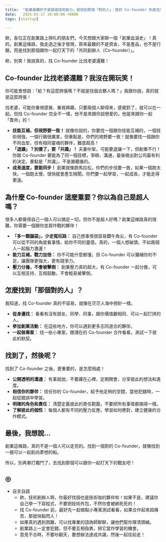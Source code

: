```yaml
---
title:  "創業最難的不是錢或技術能力，是找到那個「對的人」：我的 Co-founder 到底在哪？"
date:   2025-01-17 10:00:00 +0800
tags: [startup]

---
```


欸，各位正在創業路上掙扎的朋友們，今天想跟大家聊一個「創業血淚史」！真的，創業這條路，我走過之後才發現，原來最難的不是資金，不是產品，也不是行銷，而是找到那個跟你一起打天下的「共同創辦人（Co-founder）」。

欸，別笑！我說真的，找 Co-founder 比找老婆還難！

## Co-founder 比找老婆還難？我沒在開玩笑！

你可能會想說：「蛤？有這麼誇張嗎？不就是找個合夥人嗎？」我跟你說，真的就是這麼誇張！

找老婆，可能你重視感覺、重視興趣，只要兩個人聊得來，感覺對了，就可以在一起。但找 Co-founder 完全不一樣，他不是來跟你談戀愛的，他是來跟你一起「賣命」的！

* **技能互補，但視野要一致！** 就像你說的，你要找一個跟你技能互補的，一個技術很強，一個行銷很厲害，但重點是，你們的視野要一致！就像要找一個跟你不同血型，但有相同靈魂的夥伴，難度超高！
* **「退讓」？別傻了，要「共識」！** 夫妻吵架，可能要退讓一下，但創業不行！你跟 Co-founder 要能為了同一個目標，爭辯、溝通，最後做出對公司最有利的決定。重點是「共識」，不是誰聽誰的。
* **成長速度，要能同步！** 創業就像跑馬拉松，你們的步伐要一致，如果一個跑太快，一個跑太慢，很快就會產生隔閡。你們要一起學習，一起成長，才能走得更遠。

## 為什麼 Co-founder 這麼重要？你以為自己是超人嗎？

很多人都覺得自己一個人可以搞定一切，但你不是超人好嗎？創業這條路真的很難，你需要一個跟你並肩作戰的夥伴！

* **「多一顆腦袋」，少走冤枉路：** 自己想事情很容易鑽牛角尖，有 Co-founder 可以從不同的角度看事情，給你不同的靈感。真的，一個人想破頭，不如兩個人一起腦力激盪！
* **能力互補，戰力加倍：** 你不可能什麼都懂，但 Co-founder 可以彌補你的不足，讓團隊更強大，更有競爭力。
* **壓力分擔，不會被擊倒：** 創業壓力真的超大，有 Co-founder 一起分擔，可以互相支持，互相鼓勵，不會輕易被擊倒。

## 怎麼找到「那個對的人」？

我知道，找 Co-founder 真的不容易，就像在茫茫人海中撈針一樣。

* **從身邊找：** 看看有沒有朋友、同學、同事，跟你價值觀相同、可以一起打拼的人。
* **參加創業活動：** 在這些地方，你可以遇到更多志同道合的夥伴。
* **一起做專案：** 找一些小專案，跟潛在的 Co-founder 合作看看，測試一下彼此的默契。

## 找到了，然後呢？

找到了 Co-founder 之後，更重要的，是怎麼相處！

* **公開透明的溝通：** 有事就說，不要藏在心裡，定期開會，分享彼此的想法和進度。
* **相信你的夥伴：** 信任你的 Co-founder，給予他足夠的空間，當他犯錯時，一起從錯誤中學習。
* **明確的角色和責任：** 清楚定義彼此的責任範圍，不要把所有事情都搞得一樣。
* **了解彼此的個性：** 每個人都有不同的壓力反應，學習如何應對，建立健康的合作模式。

## 最後，我想說…

創業這條路，真的不是一個人可以走完的。找到一個對的 Co-founder，就像找到一艘可以一起航向夢想的船。

所以，別再單打獨鬥了，去找到那個可以跟你一起打天下的戰友吧！



## ◎
* 自言自語
    *   欸，技術創辦人啊，你最好找個也是技術咖的夥伴啦！如果不是，建議你自己學一下寫程式，不要把技術外包，不然你會被綁死死的！
    *   找 Co-founder 前，最好先一起做點小專案測試看看，如果合作起來超痛苦，那就快點閃人！
    *   如果真的遇到困難，可以找專業的諮詢師聊聊，讓他們幫你理清頭緒。
    *   創業路上一定會犯錯，但不要互相指責，把它當作學習的機會。
    *   意見不合時，不要吵翻天，要想辦法達成共識，然後一起往前走！
